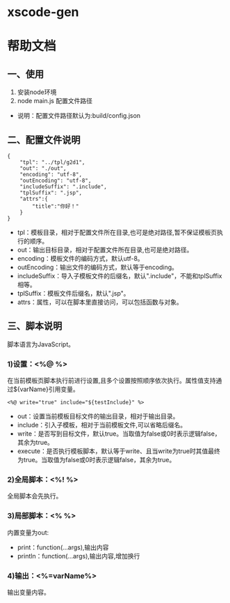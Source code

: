 # xscode-gen

# 帮助文档

## 一、使用
1. 安装node环境
2. node main.js 配置文件路径
- 说明：配置文件路径默认为:build/config.json

## 二、配置文件说明
```
{
	"tpl": "../tpl/g2d1",
	"out": "./out",
	"encoding": "utf-8",
	"outEncoding": "utf-8",
	"includeSuffix": ".include",
	"tplSuffix": ".jsp",
	"attrs":{
		"title":"你好！"
	}
}
```
- tpl：模板目录，相对于配置文件所在目录,也可是绝对路径,暂不保证模板页执行的顺序。
- out：输出目标目录，相对于配置文件所在目录,也可是绝对路径。
- encoding：模板文件的编码方式，默认utf-8。
- outEncoding：输出文件的编码方式，默认等于encoding。
- includeSuffix：导入子模板文件的后缀名，默认".include"，不能和tplSuffix相等。
- tplSuffix：模板文件后缀名，默认".jsp"。
- attrs：属性，可以在脚本里直接访问，可以包括函数与对象。

## 三、脚本说明
脚本语言为JavaScript。

### 1)设置：<%@ %>
在当前模板页脚本执行前进行设置,且多个设置按照顺序依次执行。属性值支持通过${varName}引用变量。
```
<%@ write="true" include="${testInclude}" %>
```
- out：设置当前模板目标文件的输出目录，相对于输出目录。
- include：引入子模板，相对于当前模板文件,可以省略后缀名。
- write：是否写到目标文件，默认true。当取值为false或0时表示逻辑false，其余为true。
- execute：是否执行模板脚本，默认等于write、且当write为true时其值最终为true。当取值为false或0时表示逻辑false，其余为true。

### 2)全局脚本：<%! %> 
全局脚本会先执行。

### 3)局部脚本：<% %>
内置变量为out:
- print：function(...args),输出内容
- println：function(...args),输出内容,增加换行

### 4)输出：<%=varName%>
输出变量内容。
